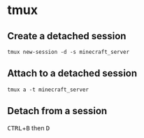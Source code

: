 # tmux

## Create a detached session
```
tmux new-session -d -s minecraft_server
```

## Attach to a detached session
```
tmux a -t minecraft_server
```

## Detach from a session
<kbd>CTRL</kbd>+<kbd>B</kbd> then <kbd>D</kbd>
